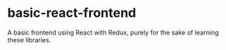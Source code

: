 # basic-react-frontend

A basic frontend using React with Redux, purely for the sake of learning these libraries.
